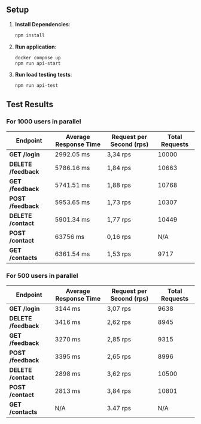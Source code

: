 ## Setup

1. **Install Dependencies**:
   ```bash
   npm install
   ```

2. **Run application**:
   ```bash
   docker compose up
   npm run api-start
   ```

3. **Run load testing tests**:
   ```bash
   npm run api-test
   ```

## Test Results

### For 1000 users in parallel


| Endpoint            | Average Response Time | Request per Second (rps) | Total Requests |
|---------------------|-----------------------|--------------------------|----------------|
| **GET /login**       | 2992.05 ms           | 3,34 rps                 | 10000          |
| **DELETE /feedback** | 5786.16 ms           | 1,84 rps                 | 10663          |
| **GET /feedback**    | 5741.51 ms           | 1,88 rps                 | 10768          |
| **POST /feedback**   | 5953.65 ms           | 1,73 rps                 | 10307          |
| **DELETE /contact**  | 5901.34 ms           | 1,77 rps                 | 10449          |
| **POST /contact**    | 63756 ms             | 0,16 rps                 | N/A            |
| **GET /contacts**    | 6361.54 ms           | 1,53 rps                 | 9717           |

### For 500 users in parallel

| Endpoint             | Average Response Time | Request per Second (rps) | Total Requests |
|----------------------|-----------------------|--------------------------|----------------|
| **GET /login**       | 3144 ms               | 3,07 rps                 | 9638           |
| **DELETE /feedback** | 3416 ms               | 2,62 rps                 | 8945           |
| **GET /feedback**    | 3270 ms               | 2,85 rps                 | 9315           |
| **POST /feedback**   | 3395 ms               | 2,65 rps                 | 8996           |
| **DELETE /contact**  | 2898 ms               | 3,62 rps                 | 10500          |
| **POST /contact**    | 2813 ms               | 3,84 rps                 | 10801          |
| **GET /contacts**    | N/A                   | 3.47 rps                 | N/A            |
